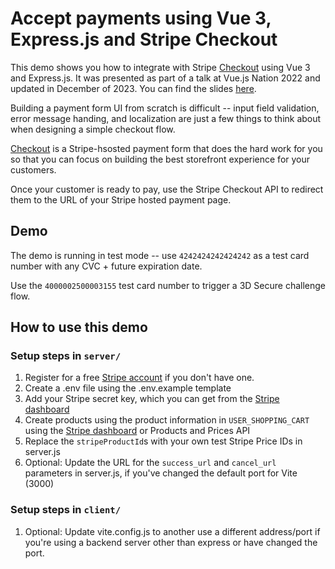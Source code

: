 # Accept payments using Vue 3, Express.js and Stripe Checkout

This demo shows you how to integrate with Stripe [Checkout](https://stripe.com/docs/checkout) using Vue 3 and Express.js. It was presented as part of a talk at Vue.js Nation 2022 and updated in December of 2023. You can find the slides [here](https://docs.google.com/presentation/d/1UqoXr-wqmPPUHJy3h8apiPMVA6nnp3zKhkOC-q-8bVY/edit?usp=sharing).

Building a payment form UI from scratch is difficult -- input field validation, error message handing, and localization are just a few things to think about when designing a simple checkout flow.

[Checkout](https://stripe.com/docs/payments/checkout) is a Stripe-hsosted payment form that does the hard work for you so that you can focus on building the best storefront experience for your customers.

Once your customer is ready to pay, use the Stripe Checkout API to redirect them to the URL of your Stripe hosted payment page.

## Demo

The demo is running in test mode -- use `4242424242424242` as a test card number with any CVC + future expiration date.

Use the `4000002500003155` test card number to trigger a 3D Secure challenge flow.

## How to use this demo

### Setup steps in `server/`

1. Register for a free [Stripe account](https://dashboard.stripe.com/register) if you don't have one.
2. Create a .env file using the .env.example template
3. Add your Stripe secret key, which you can get from the [Stripe dashboard](https://dashboard.stripe.com)
4. Create products using the product information in `USER_SHOPPING_CART` using the [Stripe dashboard](https://dashboard.stripe.com) or Products and Prices API
5. Replace the `stripeProductId`s with your own test Stripe Price IDs in server.js
6. Optional: Update the URL for the `success_url` and `cancel_url` parameters in server.js, if you've changed the default port for Vite (3000)

### Setup steps in `client/`

1. Optional: Update vite.config.js to another use a different address/port if you're using a backend server other than express or have changed the port.
